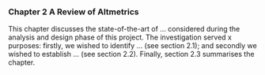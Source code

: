 ### Chapter 2 A Review of Altmetrics

This chapter discusses the state-of-the-art of ... considered during the analysis and design phase of this project. The investigation served x purposes: firstly, we wished to identify ... (see section 2.1); and secondly we wished to establish ... (see section 2.2). Finally, section 2.3 summarises the chapter.